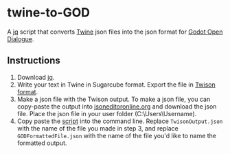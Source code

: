 # twine-to-GOD
A [jq](https://stedolan.github.io/jq/) script that converts [Twine](https://twinery.org) json files into the json format for [Godot Open Dialogue](https://bitbucket.org/jsena42/godot-open-dialogue).

## Instructions
1. Download [jq](https://stedolan.github.io/jq/download/). 
2. Write your text in Twine in Sugarcube format. Export the file in [Twison format](https://github.com/lazerwalker/twison). 
3. Make a json file with the Twison output. To make a json file, you can copy-paste the output into [jsoneditoronline.org](jsoneditoronline.org) and download the json file. Place the json file in your user folder (C:\Users\Username). 
4. Copy paste the [script](https://github.com/ashleyz-hchs/twine-to-GOD/blob/master/TwineToGOD.ps1) into the command line.
  Replace ```TwisonOutput.json``` with the name of the file you made in step 3, and replace ```GODFormattedFile.json``` with the name of the file you'd like to name the formatted output. 
